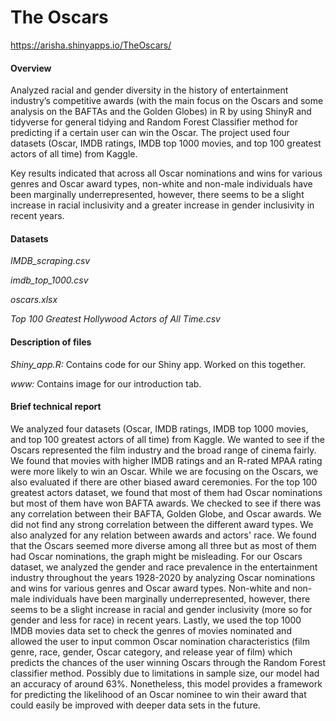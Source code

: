 # The Oscars #

https://arisha.shinyapps.io/TheOscars/

#### Overview  ####

Analyzed racial and gender diversity in the history of entertainment industry’s competitive awards (with the main focus on
the Oscars and some analysis on the BAFTAs and the Golden Globes) in R by using ShinyR and tidyverse for general tidying
and Random Forest Classifier method for predicting if a certain user can win the Oscar. The project used four datasets
(Oscar, IMDB ratings, IMDB top 1000 movies, and top 100 greatest actors of all time) from Kaggle.

Key results indicated that across all Oscar nominations and wins for various genres and Oscar award types, non-white and
non-male individuals have been marginally underrepresented, however, there seems to be a slight increase in racial inclusivity
and a greater increase in gender inclusivity in recent years.

#### Datasets  ####

*IMDB_scraping.csv*

*imdb_top_1000.csv*

*oscars.xlsx*

*Top 100 Greatest Hollywood Actors of All Time.csv*



#### Description of files  ####

*Shiny_app.R:* Contains code for our Shiny app. Worked on this together.

*www:* Contains image for our introduction tab.

#### Brief technical report ####

We analyzed four datasets (Oscar, IMDB ratings, IMDB top 1000 movies, and top 100 greatest actors of all time) from Kaggle. We wanted to see if the Oscars represented the film industry and the broad range of cinema fairly. We found that movies with higher IMDB ratings and an R-rated MPAA rating were more likely to win an Oscar. While we are focusing on the Oscars, we also evaluated if there are other biased award ceremonies. For the top 100 greatest actors dataset, we found that most of them had Oscar nominations but most of them have won BAFTA awards. We checked to see if there was any correlation between their BAFTA, Golden Globe, and Oscar awards.  We did not find any strong correlation between the different award types. We also analyzed for any relation between awards and actors' race. We found that the Oscars seemed more diverse among all three but as most of them had Oscar nominations, the graph might be misleading.  For our Oscars dataset, we analyzed the gender and race prevalence in the entertainment industry throughout the years 1928-2020 by analyzing Oscar nominations and wins for various genres and Oscar award types. Non-white and non-male individuals have been marginally underrepresented, however, there seems to be a slight increase in racial and gender inclusivity (more so for gender and less for race) in recent years. Lastly, we used the top 1000 IMDB movies data set to check the genres of movies nominated and allowed the user to input common Oscar nomination characteristics (film genre, race, gender, Oscar category, and release year of film) which predicts the chances of the user winning Oscars through the Random Forest classifier method. Possibly due to limitations in sample size, our model had an accuracy of around 63%. Nonetheless, this model provides a framework for predicting the likelihood of an Oscar nominee to win their award that could easily be improved with deeper data sets in the future. 


